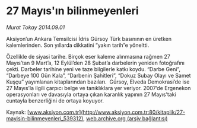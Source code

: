 # 27 Mayıs'ın bilinmeyenleri

*Murat Tokay 2014.09.01*

<div class="pNewsDetailMainContent ctx_content" itemprop="articleBody">
 <p>
  Aksiyon’un Ankara Temsilcisi İdris Gürsoy Türk basınının en üretken kalemlerinden. Son yıllarda dikkatini “yakın tarih”e yöneltti.
 </p>
 <p>
  Özellikle de siyasi tarihe. Birçok eser kaleme alınmasına rağmen 27 Mayıs’tan 9 Mart’a, 12 Eylül’den 28 Şubat’a darbelerin yeniden fotoğrafını çekti. Darbeler tarihine yeni ve taze bilgilerle katkı koydu. “Darbe Geni”, “Darbeye 100 Gün Kala”, “Darbenin Şahitleri”, “Dokuz Subay Olayı ve Samet Kuşçu” yayımlanan kitaplarından bazıları.  Gürsoy, Elveda Demokrasi’de ise 27 Mayıs’la ilgili çarpıcı belge ve tanıklıklara yer veriyor. 2007’de Ergenekon operasyonları ve davasıyla ortaya çıkan karanlık yapının 27 Mayıs’taki cuntayla benzerliğini de ortaya koyuyor.
 </p>
</div>


Kaynak: [www.aksiyon.com.tr](http://www.aksiyon.com.tr:80/kitaplik/27-mayisin-bilinmeyenleri_539312), [web.archive.org (arşiv bağlantısı)](http://web.archive.org/web/20160229230413/http://www.aksiyon.com.tr:80/kitaplik/27-mayisin-bilinmeyenleri_539312)
